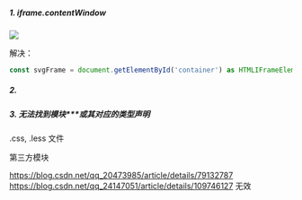 ##### 1. iframe.contentWindow
![](https://img.imgdb.cn/item/605d56578322e6675c35418e.jpg)

解决：
```js
const svgFrame = document.getElementById('container') as HTMLIFrameElement
```



##### 2. 

##### 3. 无法找到模块***或其对应的类型声明
.css, .less 文件

第三方模块

https://blog.csdn.net/qq_20473985/article/details/79132787
https://blog.csdn.net/qq_24147051/article/details/109746127 无效


